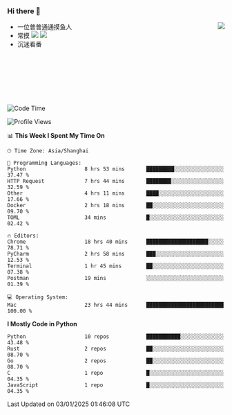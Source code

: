 ### Hi there 👋


<a href="https://github.com/yanlc39">
  <img align="right" src="https://github-readme-stats.vercel.app/api?username=yanlc39&show_icons=true&hide_border=true&icon_color=586069&title_color=a0a9af">
</a>

- 一位普普通通摸鱼人
- 常摸 ![](https://img.shields.io/badge/-Python-3e74a2?style=flat-square&logo=Python&logoColor=fff) ![](https://img.shields.io/badge/-C%2B%2B-brightgreen?style=flat-square)
- 沉迷看番



<br><br><br><br><br><br>


<!--START_SECTION:waka-->
![Code Time](http://img.shields.io/badge/Code%20Time-671%20hrs%2041%20mins-blue)

![Profile Views](http://img.shields.io/badge/Profile%20Views-1-blue)

📊 **This Week I Spent My Time On** 

```text
🕑︎ Time Zone: Asia/Shanghai

💬 Programming Languages: 
Python                   8 hrs 53 mins       █████████░░░░░░░░░░░░░░░░   37.47 % 
HTTP Request             7 hrs 44 mins       ████████░░░░░░░░░░░░░░░░░   32.59 % 
Other                    4 hrs 11 mins       ████░░░░░░░░░░░░░░░░░░░░░   17.66 % 
Docker                   2 hrs 18 mins       ██░░░░░░░░░░░░░░░░░░░░░░░   09.70 % 
TOML                     34 mins             █░░░░░░░░░░░░░░░░░░░░░░░░   02.42 % 

🔥 Editors: 
Chrome                   18 hrs 40 mins      ████████████████████░░░░░   78.71 % 
PyCharm                  2 hrs 58 mins       ███░░░░░░░░░░░░░░░░░░░░░░   12.53 % 
Terminal                 1 hr 45 mins        ██░░░░░░░░░░░░░░░░░░░░░░░   07.38 % 
Postman                  19 mins             ░░░░░░░░░░░░░░░░░░░░░░░░░   01.39 % 

💻 Operating System: 
Mac                      23 hrs 44 mins      █████████████████████████   100.00 % 
```

**I Mostly Code in Python** 

```text
Python                   10 repos            ███████████░░░░░░░░░░░░░░   43.48 % 
Rust                     2 repos             ██░░░░░░░░░░░░░░░░░░░░░░░   08.70 % 
Go                       2 repos             ██░░░░░░░░░░░░░░░░░░░░░░░   08.70 % 
C                        1 repo              █░░░░░░░░░░░░░░░░░░░░░░░░   04.35 % 
JavaScript               1 repo              █░░░░░░░░░░░░░░░░░░░░░░░░   04.35 % 
```




 Last Updated on 03/01/2025 01:46:08 UTC
<!--END_SECTION:waka-->
